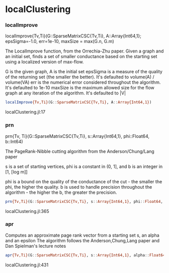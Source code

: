 # localClustering
### localImprove
localImprove{Tv,Ti}(G::SparseMatrixCSC{Tv,Ti}, A::Array{Int64,1}; epsSigma=-1.0, err=1e-10, maxSize = max(G.n, G.m)

The LocalImprove function, from the Orrechia-Zhu paper. Given a graph and an initial set, finds a set of smaller conductance based on the starting set using a localized version of max-flow. 

G is the given graph, A is the initial set  epsSigma is a measure of the quality of the returning set (the smaller the better). It's defaulted to volume(A) / volume(VA) err is the numerical error considered throughout the algorithm. It's defaulted to 1e-10 maxSize is the maximum allowed size for the flow graph at any iteration of the algorithm. It's defaulted to |V|


```julia
localImprove{Tv,Ti}(G::SparseMatrixCSC{Tv,Ti}, A::Array{Int64,1})
```

localClustering.jl:17



### prn
prn{Tv, Ti}(G::SparseMatrixCSC{Tv,Ti}, s::Array{Int64,1}, phi::Float64, b::Int64)

The PageRank-Nibble cutting algorithm from the Anderson/Chung/Lang paper

s is a set of starting vertices, phi is a constant in (0, 1], and b is an integer in [1, [log m]]

phi is a bound on the quality of the conductance of the cut - the smaller the phi, the higher the quality.  b is used to handle precision throughout the algorithm - the higher the b, the greater the precision.


```julia
prn{Tv,Ti}(G::SparseMatrixCSC{Tv,Ti}, s::Array{Int64,1}, phi::Float64, b::Int64)
```

localClustering.jl:365



### apr
Computes an approximate page rank vector from a starting set s, an alpha and an epsilon The algorithm follows the Anderson,Chung,Lang paper and Dan Spielman's lecture notes


```julia
apr{Tv,Ti}(G::SparseMatrixCSC{Tv,Ti}, s::Array{Int64,1}, alpha::Float64, eps::Float64)
```

localClustering.jl:431



